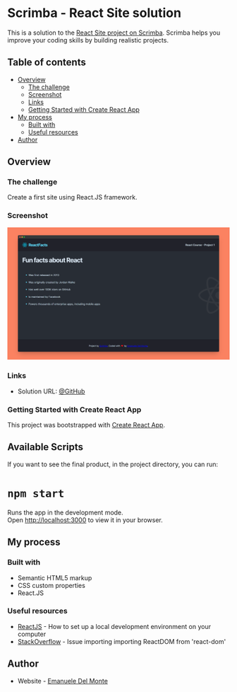 # Scrimba - React Site solution

This is a solution to the [React Site project on Scrimba](https://scrimba.com/learn/learnjavascript/). Scrimba helps you improve your coding skills by building realistic projects.

## Table of contents

- [Overview](#overview)
  - [The challenge](#the-challenge)
  - [Screenshot](#screenshot)
  - [Links](#links)
  - [Getting Started with Create React App](#getting-started-with-create-react-app)
- [My process](#my-process)
  - [Built with](#built-with)
  - [Useful resources](#useful-resources)
- [Author](#author)

## Overview

### The challenge

Create a first site using React.JS framework.

### Screenshot

![screenshot](/src/screenshots/screenshot.png)

### Links

- Solution URL: [@GitHub](https://github.com/xdelmo/react-site)

### Getting Started with Create React App

This project was bootstrapped with [Create React App](https://github.com/facebook/create-react-app).

## Available Scripts

If you want to see the final product, in the project directory, you can run:

# `npm start`

Runs the app in the development mode.\
Open [http://localhost:3000](http://localhost:3000) to view it in your browser.

## My process

### Built with

- Semantic HTML5 markup
- CSS custom properties
- React.JS

### Useful resources

- [ReactJS](https://reactjs.org/tutorial/tutorial.html) - How to set up a local development environment on your computer
- [StackOverflow](https://stackoverflow.com/questions/71743492/issue-importing-createroot-from-react-dom-client) - Issue importing importing ReactDOM from 'react-dom'

## Author

- Website - [Emanuele Del Monte](https://www.emanueledelmonte.it)
